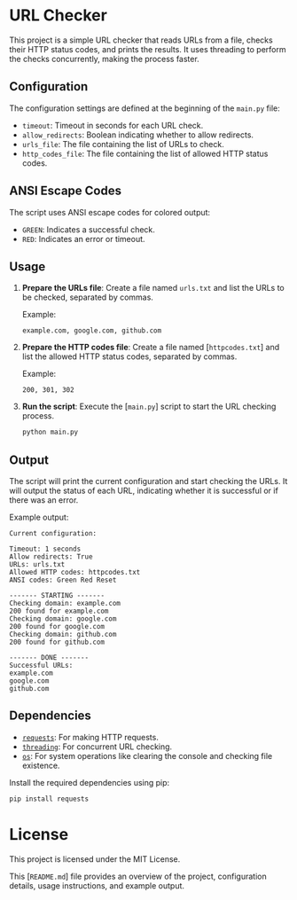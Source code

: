 # URL Checker

This project is a simple URL checker that reads URLs from a file, checks their HTTP status codes, and prints the results. It uses threading to perform the checks concurrently, making the process faster.

## Configuration

The configuration settings are defined at the beginning of the `main.py` file:

- `timeout`: Timeout in seconds for each URL check.
- `allow_redirects`: Boolean indicating whether to allow redirects.
- `urls_file`: The file containing the list of URLs to check.
- `http_codes_file`: The file containing the list of allowed HTTP status codes.

## ANSI Escape Codes

The script uses ANSI escape codes for colored output:

- `GREEN`: Indicates a successful check.
- `RED`: Indicates an error or timeout.

## Usage

1. **Prepare the URLs file**: Create a file named `urls.txt` and list the URLs to be checked, separated by commas.

    Example:
    ```
    example.com, google.com, github.com
    ```

2. **Prepare the HTTP codes file**: Create a file named [`httpcodes.txt`] and list the allowed HTTP status codes, separated by commas.

    Example:
    ```
    200, 301, 302
    ```

3. **Run the script**: Execute the [`main.py`] script to start the URL checking process.

    ```sh
    python main.py
    ```

## Output

The script will print the current configuration and start checking the URLs. It will output the status of each URL, indicating whether it is successful or if there was an error.

Example output:
```
Current configuration:

Timeout: 1 seconds
Allow redirects: True
URLs: urls.txt
Allowed HTTP codes: httpcodes.txt
ANSI codes: Green Red Reset

------- STARTING ------- 
Checking domain: example.com 
200 found for example.com 
Checking domain: google.com 
200 found for google.com 
Checking domain: github.com 
200 found for github.com 

------- DONE ------- 
Successful URLs: 
example.com 
google.com 
github.com
```


## Dependencies

- [`requests`](command:_github.copilot.openSymbolFromReferences?%5B%22%22%2C%5B%7B%22uri%22%3A%7B%22scheme%22%3A%22file%22%2C%22authority%22%3A%22%22%2C%22path%22%3A%22%2Fc%3A%2FUsers%2Ffredr%2FDesktop%2FCode%2FHTTPrequest%2Fmain.py%22%2C%22query%22%3A%22%22%2C%22fragment%22%3A%22%22%7D%2C%22pos%22%3A%7B%22line%22%3A0%2C%22character%22%3A7%7D%7D%5D%2C%22f8aaa457-ea69-4bf2-bd52-9869db7ff878%22%5D "Go to definition"): For making HTTP requests.
- [`threading`](command:_github.copilot.openSymbolFromReferences?%5B%22%22%2C%5B%7B%22uri%22%3A%7B%22scheme%22%3A%22file%22%2C%22authority%22%3A%22%22%2C%22path%22%3A%22%2Fc%3A%2FUsers%2Ffredr%2FDesktop%2FCode%2FHTTPrequest%2Fmain.py%22%2C%22query%22%3A%22%22%2C%22fragment%22%3A%22%22%7D%2C%22pos%22%3A%7B%22line%22%3A1%2C%22character%22%3A7%7D%7D%5D%2C%22f8aaa457-ea69-4bf2-bd52-9869db7ff878%22%5D "Go to definition"): For concurrent URL checking.
- [`os`](command:_github.copilot.openSymbolFromReferences?%5B%22%22%2C%5B%7B%22uri%22%3A%7B%22scheme%22%3A%22file%22%2C%22authority%22%3A%22%22%2C%22path%22%3A%22%2Fc%3A%2FUsers%2Ffredr%2FDesktop%2FCode%2FHTTPrequest%2Fmain.py%22%2C%22query%22%3A%22%22%2C%22fragment%22%3A%22%22%7D%2C%22pos%22%3A%7B%22line%22%3A2%2C%22character%22%3A7%7D%7D%5D%2C%22f8aaa457-ea69-4bf2-bd52-9869db7ff878%22%5D "Go to definition"): For system operations like clearing the console and checking file existence.

Install the required dependencies using pip:

```sh
pip install requests
```

# License
This project is licensed under the MIT License.

This [`README.md`] file provides an overview of the project, configuration details, usage instructions, and example output.

